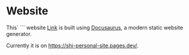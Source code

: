 # Website

This` ``` website [Link](https://github.com/mashford/shi) is built using [Docusaurus](https://docusaurus.io/), a modern static website generator.

Currently it is on https://shi-personal-site.pages.dev/.